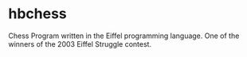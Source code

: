 # hbchess
Chess Program written in the Eiffel programming language.
One of the winners of the 2003 Eiffel Struggle contest.

